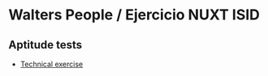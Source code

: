 # Walters People / Ejercicio NUXT ISID

## Aptitude tests

- [Technical exercise](./practice/README.md)
